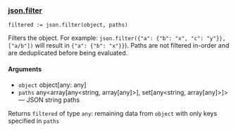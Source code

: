 ### [json.filter](https://www.openpolicyagent.org/docs/latest/policy-reference/#builtin-object-jsonfilter)

```rego
filtered := json.filter(object, paths)
```

Filters the object. For example: `json.filter({"a": {"b": "x", "c": "y"}}, ["a/b"])` will result in `{"a": {"b": "x"}}`). Paths are not filtered in-order and are deduplicated before being evaluated.


#### Arguments

- `object` object[any: any]
- `paths` any<array[any<string, array[any]>], set[any<string, array[any]>]> — JSON string paths


Returns `filtered` of type `any`: remaining data from `object` with only keys specified in `paths`
